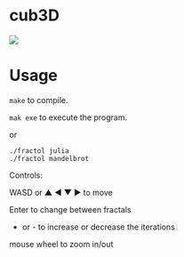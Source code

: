 # cub3D
<img src ="https://img.shields.io/badge/Result-XXX%2F100-green"/>

# Usage
`make` to compile.

`mak exe` to execute the program.

or 

```
./fractol julia
./fractol mandelbrot
```

Controls:

WASD or ▲ ◄ ▼ ► to move

Enter to change between fractals

+ or - to increase or decrease the iterations

mouse wheel to zoom in/out
